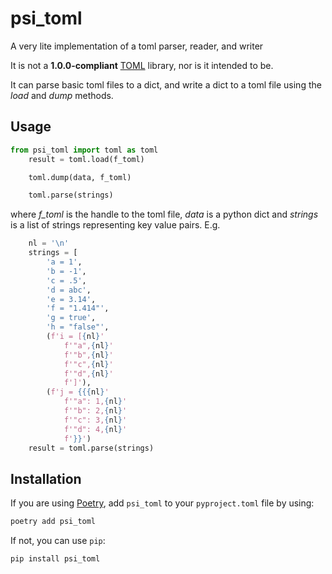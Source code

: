 # psi_toml

A very lite implementation of a toml parser, reader, and writer

It is not a **1.0.0-compliant** [TOML](https://toml.io/) library, nor is it intended to be.

It can parse basic toml files to a dict, and write a dict to a toml file using the *load* and *dump* methods.

## Usage

```python
from psi_toml import toml as toml
    result = toml.load(f_toml)
```

```python
    toml.dump(data, f_toml)
```

```python
    toml.parse(strings)
```

where *f_toml* is the handle to the toml file, *data* is a python dict and *strings* is a list of strings representing key value pairs. E.g.

```python
    nl = '\n'
    strings = [
        'a = 1',
        'b = -1',
        'c = .5',
        'd = abc',
        'e = 3.14',
        'f = "1.414"',
        'g = true',
        'h = "false"',
        (f'i = [{nl}'
            f'"a",{nl}'
            f'"b",{nl}'
            f'"c",{nl}'
            f'"d",{nl}'
            f']'),
        (f'j = {{{nl}'
            f'"a": 1,{nl}'
            f'"b": 2,{nl}'
            f'"c": 3,{nl}'
            f'"d": 4,{nl}'
            f'}}')
    result = toml.parse(strings)

```

## Installation

If you are using [Poetry](https://poetry.eustace.io),
add `psi_toml` to your `pyproject.toml` file by using:

```bash
poetry add psi_toml
```

If not, you can use `pip`:

```bash
pip install psi_toml
```
